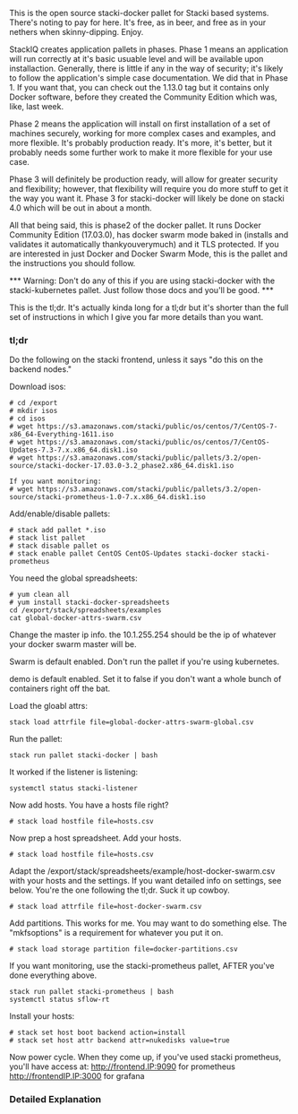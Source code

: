 This is the open source stacki-docker pallet for Stacki based systems. There's noting to pay for here. It's free, as in beer, and free as in your nethers when skinny-dipping. Enjoy.

StackIQ creates application pallets in phases. Phase 1 means an application will run correctly at it's basic usuable level and will be available upon installaction. Generally, there is little if any in the way of security; it's likely to follow the application's simple case documentation. We did that in Phase 1. If you want that, you can check out the 1.13.0 tag but it contains only Docker software, before they created the Community Edition which was, like, last week.

Phase 2 means the application will install on first installation of a set of machines securely, working for more complex cases and examples, and more flexible. It's probably production ready. It's more, it's better, but it probably needs some further work to make it more flexible for your use case.

Phase 3 will definitely be production ready, will allow for greater security and flexibility; however, that flexibility will require you do more stuff to get it the way you want it. Phase 3 for stacki-docker will likely be done on stacki 4.0 which will be out in about a month.

All that being said, this is phase2 of the docker pallet. It runs Docker Community Edition (17.03.0), has docker swarm mode baked in (installs and validates it automatically thankyouverymuch) and it TLS protected. If you are interested in just Docker and Docker Swarm Mode, this is the pallet and the instructions you should follow.

*** Warning: Don't do any of this if you are using stacki-docker
with the stacki-kubernetes pallet. Just follow those docs and you'll
be good. ***

This is the tl;dr. It's actually kinda long for a tl;dr but it's shorter than the full set of instructions in which I give you far more details than you want.

<h3>tl;dr</h3>

Do the following on the stacki frontend, unless it says "do this on the backend nodes." 

Download isos:
```
# cd /export
# mkdir isos
# cd isos
# wget https://s3.amazonaws.com/stacki/public/os/centos/7/CentOS-7-x86_64-Everything-1611.iso
# wget https://s3.amazonaws.com/stacki/public/os/centos/7/CentOS-Updates-7.3-7.x.x86_64.disk1.iso
# wget https://s3.amazonaws.com/stacki/public/pallets/3.2/open-source/stacki-docker-17.03.0-3.2_phase2.x86_64.disk1.iso

If you want monitoring:
# wget https://s3.amazonaws.com/stacki/public/pallets/3.2/open-source/stacki-prometheus-1.0-7.x.x86_64.disk1.iso
```

Add/enable/disable pallets:
```
# stack add pallet *.iso
# stack list pallet
# stack disable pallet os
# stack enable pallet CentOS CentOS-Updates stacki-docker stacki-prometheus
```

You need the global spreadsheets:
```
# yum clean all
# yum install stacki-docker-spreadsheets
cd /export/stack/spreadsheets/examples
cat global-docker-attrs-swarm.csv 
```

Change the master ip info. the 10.1.255.254 should be the ip of
whatever your docker swarm master will be.

Swarm is default enabled. Don't run the pallet if you're using
kubernetes.

demo is default enabled. Set it to false if you don't want a whole
bunch of containers right off the bat.

Load the gloabl attrs:
```
stack load attrfile file=global-docker-attrs-swarm-global.csv 
```

Run the pallet:
```
stack run pallet stacki-docker | bash
```

It worked if the listener is listening:
```
systemctl status stacki-listener
```

Now add hosts. You have a hosts file right?
```
# stack load hostfile file=hosts.csv
```

Now prep a host spreadsheet. Add your hosts.
```
# stack load hostfile file=hosts.csv 
```

Adapt the /export/stack/spreadsheets/example/host-docker-swarm.csv
with your hosts and the settings.
If you want detailed info on settings, see below.
You're the one following the tl;dr. Suck it up cowboy.
```
# stack load attrfile file=host-docker-swarm.csv
```

Add partitions. This works for me. You may want to do something else.
The "mkfsoptions" is a requirement for whatever you put it on.
```
# stack load storage partition file=docker-partitions.csv 
```

If you want monitoring, use the stacki-prometheus pallet, AFTER
you've done everything above.
```
stack run pallet stacki-prometheus | bash
systemctl status sflow-rt
```

Install your hosts:
```
# stack set host boot backend action=install
# stack set host attr backend attr=nukedisks value=true
```

Now power cycle. When they come up, if you've used stacki prometheus,
you'll have access at: 
http://frontend.IP:9090 for prometheus
http://frontendIP.IP:3000 for grafana

<h3>Detailed Explanation</h3>
